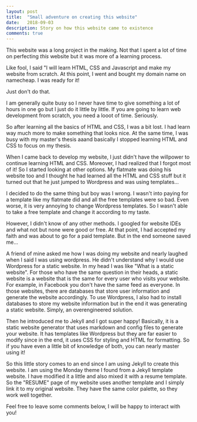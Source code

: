 ```yaml
---
layout: post
title:  "Small adventure on creating this website"
date:   2018-09-03 
description: Story on how this website came to existence
comments: true
---
```


This website was a long project in the making. Not that I spent a lot of time on perfecting *this* website but it was more of a learning process.

Like fool, I said "I will learn HTML, CSS and Javascript and make my website from scratch. At this point, I went and bought my domain name on namecheap. I was ready for it! 

Just don't do that. 

I am generally quite busy so I never have time to give something a lot of hours in one go but I just do it little by little. If you are going to learn web development from scratch, you need a looot of time. Seriously. 

So after learning all the basics of HTML and CSS, I was a bit lost. I had learn way much more to make something that looks nice. At the same time, I was busy with my master's thesis aaand basically I stopped learning HTML and CSS to focus on my thesis. 

When I came back to develop my website, I just didn't have the willpower to continue learning HTML and CSS. Moreover, I had realized that I forgot most of it! So I started looking at other options. My flatmate was doing his website too and I thought he had learned all the HTML and CSS stuff but it turned out that he just jumped to Wordpress and was using templates... 

I decided to do the same thing but boy was I wrong. I wasn't into paying for a template like my flatmate did and all the free templates were so bad. Even worse, it is very annoying to change Wordpress templates. So I wasn't able to take a free template and change it according to my taste.

However, I didn't know of any other methods. I googled for website IDEs and what not but none were good or free. At that point, I had accepted my faith and was about to go for a paid template. But in the end someone saved me...

A friend of mine asked me how I was doing my website and nearly laughed when I said I was using wordpress. He didn't understand why I would use Wordpress for a static website. In my head I was like "What is a static website". For those who have the same question in their heads, a static website is a website that is the same for every user who visits your website. For example, in Facebook you don't have the same feed as everyone. In those websites, there are databases that store user information and generate the website accordingly. To use Wordpress, I also had to install databases to store my website information but in the end it was generating a static website. Simply, an overengineered solution.

Then he introduced me to Jekyll and I got super happy! Basically, it is a static website generator that uses markdown and config files to generate your website. It has templates like Wordpress but they are far easier to modify since in the end, it uses CSS for styling and HTML for formatting. So if you have even a little bit of knowledge of both, you can nearly master using it!

So this little story comes to an end since I am using Jekyll to create this website. I am using the Monday theme I found from a Jekyll template website. I have modified it a little and also mixed it with a resume template. So the "RESUME" page of my website uses another template and I simply link it to my original website. They have the same color palette, so they work well together. 

Feel free to leave some comments below, I will be happy to interact with you!

<!-- You’ll find this post in your `_posts` directory. Go ahead and edit it and re-build the site to see your changes. You can rebuild the site in many different ways, but the most common way is to run `jekyll serve`, which launches a web server and auto-regenerates your site when a file is updated.

To add new posts, simply add a file in the `_posts` directory that follows the convention `YYYY-MM-DD-name-of-post.ext` and includes the necessary front matter. Take a look at the source for this post to get an idea about how it works.

Jekyll also offers powerful support for code snippets:

{% highlight ruby %}
def print_hi(name)
  puts "Hi, #{name}"
end
print_hi('Tom')
#=> prints 'Hi, Tom' to STDOUT.
{% endhighlight %}

Check out the [Jekyll docs][jekyll-docs] for more info on how to get the most out of Jekyll. File all bugs/feature requests at [Jekyll’s GitHub repo][jekyll-gh]. If you have questions, you can ask them on [Jekyll Talk][jekyll-talk].

[jekyll-docs]: https://jekyllrb.com/docs/home
[jekyll-gh]:   https://github.com/jekyll/jekyll
[jekyll-talk]: https://talk.jekyllrb.com/ -->
